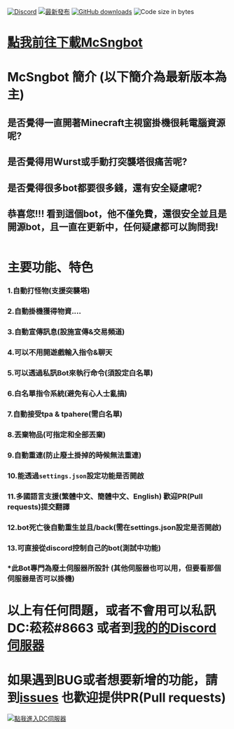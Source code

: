  [![Discord](https://discord.com/api/guilds/714087332738891857/widget.png)](https://discord.gg/5w9BUM4)
[![最新發布](https://img.shields.io/github/release/rrt467778/McSngbot.svg)](https://github.com/rrt467778/McSngbot/releases/latest)
[![GitHub downloads](https://img.shields.io/github/downloads/rrt467778/McSngbot/total.svg)](https://github.com/rrt467778/McSngbot/releases/latest)
![Code size in bytes](https://img.shields.io/github/languages/code-size/badges/shields.svg)

 [點我前往下載McSngbot](https://github.com/rrt467778/mcfallout-Bot/releases)
===============================================================
# McSngbot 簡介 (以下簡介為最新版本為主)

## 是否覺得一直開著Minecraft主視窗掛機很耗電腦資源呢?
## 是否覺得用Wurst或手動打突襲塔很痛苦呢?
## 是否覺得很多bot都要很多錢，還有安全疑慮呢?

## 恭喜您!!! 看到這個bot，他不僅免費，還很安全並且是開源bot，且一直在更新中，任何疑慮都可以詢問我!
``` 開發者的主旨: 當初覺得用wurst打怪很麻煩，就去問了那些寫bot的開發者，是怎麼寫的，那時我真是聰明(嘲諷自己)，居然直接跟別人要原始碼，想必一定是被痛打一頓，後來我還沒學乖，連寫程式都用"抄"的還被笑說，抄也抄不好，後來我努來研究寫bot，雖然還只是普普通通的程度，但是我希望能透過免費讓大家體驗到bot的樂趣。
```

# 主要功能、特色    
### 1.自動打怪物(支援突襲塔)
### 2.自動掛機獲得物資....
### 3.自動宣傳訊息(設施宣傳&交易頻道)  
### 4.可以不用開遊戲輸入指令&聊天  
### 5.可以透過私訊Bot來執行命令(須設定白名單)  
### 6.白名單指令系統(避免有心人士亂搞)  
### 7.自動接受tpa & tpahere(需白名單)  
### 8.丟棄物品(可指定和全部丟棄)  
### 9.自動重連(防止廢土掛掉的時候無法重連) 
### 10.能透過`settings.json`設定功能是否開啟
### 11.多國語言支援(繁體中文、簡體中文、English) 歡迎PR(Pull requests)提交翻譯
### 12.bot死亡後自動重生並且/back(需在settings.json設定是否開啟)
### 13.可直接從discord控制自己的bot(測試中功能)
  
### *此Bot專門為廢土伺服器所設計 (其他伺服器也可以用，但要看那個伺服器是否可以掛機)

# 以上有任何問題，或者不會用可以私訊DC:菘菘#8663  或者到[我的的Discord伺服器](https://discord.com/invite/5w9BUM4)   
# 如果遇到BUG或者想要新增的功能，請到[issues](https://github.com/rrt467778/mcfallout-Bot/issues)  也歡迎提供PR(Pull requests)


[![點我進入DC伺服器](https://discord.com/api/guilds/714087332738891857/widget.png?style=banner1)](https://discord.gg/5w9BUM4)
